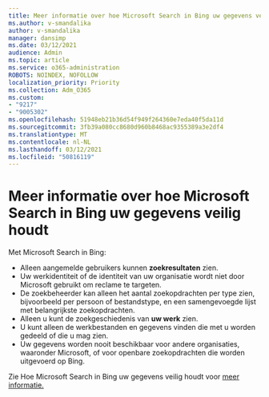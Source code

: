 ```yaml
---
title: Meer informatie over hoe Microsoft Search in Bing uw gegevens veilig houdt
ms.author: v-smandalika
author: v-smandalika
manager: dansimp
ms.date: 03/12/2021
audience: Admin
ms.topic: article
ms.service: o365-administration
ROBOTS: NOINDEX, NOFOLLOW
localization_priority: Priority
ms.collection: Adm_O365
ms.custom:
- "9217"
- "9005302"
ms.openlocfilehash: 51948eb21b36d54f949f264360e7eda40f5da11d
ms.sourcegitcommit: 3fb39a080cc8680d960b8468ac9355389a3e2df4
ms.translationtype: MT
ms.contentlocale: nl-NL
ms.lasthandoff: 03/12/2021
ms.locfileid: "50816119"
---
```

# <a name="learn-how-microsoft-search-in-bing-helps-keep-your-information-secure"></a>Meer informatie over hoe Microsoft Search in Bing uw gegevens veilig houdt

Met Microsoft Search in Bing:

- Alleen aangemelde gebruikers kunnen **zoekresultaten** zien.
- Uw werkidentiteit of de identiteit van uw organisatie wordt niet door Microsoft gebruikt om reclame te targeten.
- De zoekbeheerder kan alleen het aantal zoekopdrachten per type zien, bijvoorbeeld per persoon of bestandstype, en een samengevoegde lijst met belangrijkste zoekopdrachten.
- Alleen u kunt de zoekgeschiedenis van **uw werk** zien.
- U kunt alleen de werkbestanden en gegevens vinden die met u worden gedeeld of die u mag zien.
- Uw gegevens worden nooit beschikbaar voor andere organisaties, waaronder Microsoft, of voor openbare zoekopdrachten die worden uitgevoerd op Bing.

Zie Hoe Microsoft Search in Bing uw gegevens veilig houdt voor [meer informatie.](https://support.microsoft.com/office/how-microsoft-search-in-bing-helps-keep-your-info-secure-cbce46ae-bb1f-4d0e-86f1-5984f4589113)

